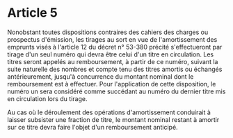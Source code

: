 # Article 5

Nonobstant toutes dispositions contraires des cahiers des charges ou prospectus d'émission, les tirages au sort en vue de l'amortissement des emprunts visés à l'article 12 du décret n° 53-380 précité s'effectueront par tirage d'un seul numéro qui devra être celui d'un titre en circulation. Les titres seront appelés au remboursement, à partir de ce numéro, suivant la suite naturelle des nombres et compte tenu des titres amortis ou échangés antérieurement, jusqu'à concurrence du montant nominal dont le remboursement est à effectuer. Pour l'application de cette disposition, le numéro un sera considéré comme succédant au numéro du dernier titre mis en circulation lors du tirage.

Au cas où le déroulement des opérations d'amortissement conduirait à laisser subsister une fraction de titre, le montant nominal restant à amortir sur ce titre devra faire l'objet d'un remboursement anticipé.
